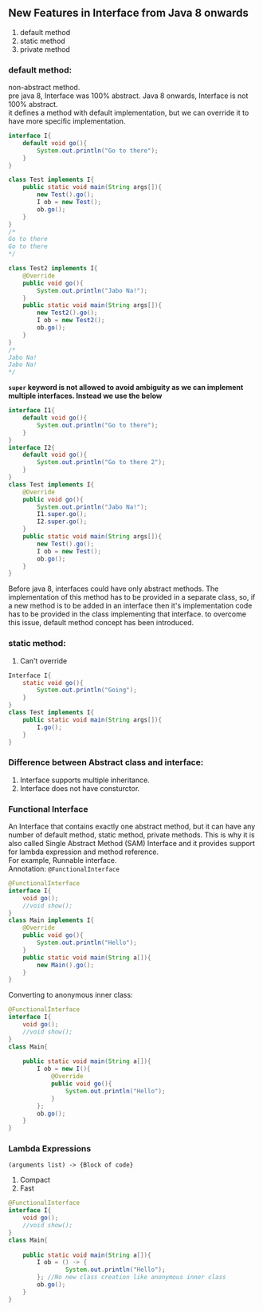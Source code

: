 ## New Features in Interface from Java 8 onwards

1. default method
2. static method
3. private method

### default method:

non-abstract method.  
pre java 8, Interface was 100% abstract. Java 8 onwards, Interface is not 100% abstract.  
it defines a method with default implementation, but we can override it to have more specific implementation.  

```java
interface I{
    default void go(){
        System.out.println("Go to there");
    }
}

class Test implements I{
    public static void main(String args[]){
        new Test().go();
        I ob = new Test();
        ob.go();
    }
}
/*
Go to there
Go to there
*/

class Test2 implements I{
    @Override
    public void go(){
        System.out.println("Jabo Na!");
    }
    public static void main(String args[]){
        new Test2().go();
        I ob = new Test2();
        ob.go();
    }
}
/*
Jabo Na!
Jabo Na!
*/
```

**`super` keyword is not allowed to avoid ambiguity as we can implement multiple interfaces. Instead we use the below**  

```java
interface I1{
    default void go(){
        System.out.println("Go to there");
    }
}
interface I2{
    default void go(){
        System.out.println("Go to there 2");
    }
}
class Test implements I{
    @Override
    public void go(){
        System.out.println("Jabo Na!");
        I1.super.go();
        I2.super.go();
    }    
    public static void main(String args[]){
        new Test().go();
        I ob = new Test();
        ob.go();
    }
}
```

Before java 8, interfaces could have only abstract methods. The implementation of this method has to be provided in a separate class, so, if a new method is to be added in an interface then it's implementation code has to be provided in the class implementing that interface. to overcome this issue, default method concept has been introduced.  

### static method:

1. Can't override

```java
Interface I{
    static void go(){
        System.out.println("Going");
    }
}
class Test implements I{
    public static void main(String args[]){
        I.go();
    }
}
```

### Difference between Abstract class and interface:

1. Interface supports multiple inheritance.
2. Interface does not have consturctor.


### Functional Interface

An Interface that contains exactly one abstract method, but it can have any number of default method, static method, private methods. This is why it is also called Single Abstract Method (SAM) Interface and it provides support for lambda expression and method reference.  
For example, Runnable interface.  
Annotation: `@FunctionalInterface`  

```java
@FunctionalInterface
interface I{
	void go();
	//void show();
}
class Main implements I{
	@Override
	public void go(){
		System.out.println("Hello");
	}
	public static void main(String a[]){
		new Main().go();
	}
}
```

Converting to anonymous inner class:


```java
@FunctionalInterface
interface I{
	void go();
	//void show();
}
class Main{
	
	public static void main(String a[]){
        I ob = new I(){
            @Override
         	public void go(){
         		System.out.println("Hello");
         	}
        };
		ob.go();
	}
}
```

### Lambda Expressions

`(arguments list) -> {Block of code}`  

1. Compact
2. Fast

```java
@FunctionalInterface
interface I{
	void go();
	//void show();
}
class Main{
	
	public static void main(String a[]){
        I ob = () -> {
         		System.out.println("Hello");
        }; //No new class creation like anonymous inner class
		ob.go();
	}
}
```